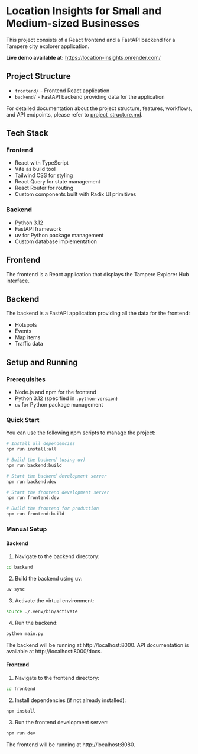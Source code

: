 # Location Insights for Small and Medium-sized Businesses

This project consists of a React frontend and a FastAPI backend for a Tampere city explorer application.

**Live demo available at:** https://location-insights.onrender.com/

## Project Structure

- `frontend/` - Frontend React application
- `backend/` - FastAPI backend providing data for the application

For detailed documentation about the project structure, features, workflows, and API endpoints, please refer to [project_structure.md](project_structure.md).

## Tech Stack

### Frontend

- React with TypeScript
- Vite as build tool
- Tailwind CSS for styling
- React Query for state management
- React Router for routing
- Custom components built with Radix UI primitives

### Backend

- Python 3.12
- FastAPI framework
- uv for Python package management
- Custom database implementation

## Frontend

The frontend is a React application that displays the Tampere Explorer Hub interface.

## Backend

The backend is a FastAPI application providing all the data for the frontend:

- Hotspots
- Events
- Map items
- Traffic data

## Setup and Running

### Prerequisites

- Node.js and npm for the frontend
- Python 3.12 (specified in `.python-version`)
- `uv` for Python package management

### Quick Start

You can use the following npm scripts to manage the project:

```bash
# Install all dependencies
npm run install:all

# Build the backend (using uv)
npm run backend:build

# Start the backend development server
npm run backend:dev

# Start the frontend development server
npm run frontend:dev

# Build the frontend for production
npm run frontend:build
```

### Manual Setup

#### Backend

1. Navigate to the backend directory:

```bash
cd backend
```

2. Build the backend using uv:

```bash
uv sync
```

3. Activate the virtual environment:

```bash
source ./.venv/bin/activate
```

4. Run the backend:

```bash
python main.py
```

The backend will be running at http://localhost:8000. API documentation is available at http://localhost:8000/docs.

#### Frontend

1. Navigate to the frontend directory:

```bash
cd frontend
```

2. Install dependencies (if not already installed):

```bash
npm install
```

3. Run the frontend development server:

```bash
npm run dev
```

The frontend will be running at http://localhost:8080.
